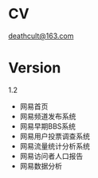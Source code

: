 CV
=========
deathcult@163.com

Version
======
1.2


- 网易首页
- 网易频道发布系统
- 网易早期BBS系统
- 网易用户投票调查系统
- 网易流量统计分析系统
- 网易访问者人口报告
- 网易数据分析
